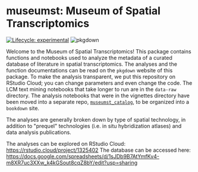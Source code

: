# museumst: Museum of Spatial Transcriptomics

<!-- badges: start -->
[![Lifecycle: experimental](https://img.shields.io/badge/lifecycle-experimental-orange.svg)](https://www.tidyverse.org/lifecycle/#experimental)
![pkgdown](https://github.com/pachterlab/museumst/workflows/pkgdown/badge.svg)
<!-- badges: end -->

Welcome to the Museum of Spatial Transcriptomics! This package contains functions and notebooks used to analyze the metadata of a curated database of literature in spatial transcriptomics. The analyses and the function documentations can be read on the `pkgdown` website of this package. To make the analysis transparent, we put this repository on RStudio Cloud; you can change parameters and even change the code. The LCM text mining notebooks that take longer to run are in the `data-raw` directory. The analysis notebooks that were in the vignettes directory have been moved into a separate repo, [`museumst_catalog`](https://github.com/pachterlab/museumst_catalogue), to be organized into a `bookdown` site.

The analyses are generally broken down by type of spatial technology, in addition to "prequel" technologies (i.e. in situ hybridization atlases) and data analysis publications.

The analyses can be explored on RStudio Cloud: https://rstudio.cloud/project/1325402
The database can be accessed here: https://docs.google.com/spreadsheets/d/1sJDb9B7AtYmfKv4-m8XR7uc3XXw_k4kGSout8cqZ8bY/edit?usp=sharing
